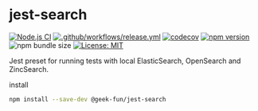 # jest-search
[![Node.js CI](https://github.com/geek-fun/jest-search/actions/workflows/node.yml/badge.svg)](https://github.com/geek-fun/jest-search/actions/workflows/node.yml)
[![.github/workflows/release.yml](https://github.com/geek-fun/jest-search/actions/workflows/release.yml/badge.svg)](https://github.com/geek-fun/jest-search/actions/workflows/release.yml)
[![codecov](https://codecov.io/gh/geek-fun/jest-search/branch/master/graph/badge.svg?token=KYTVHHKCI5)](https://codecov.io/gh/geek-fun/jest-search)
[![npm version](https://badge.fury.io/js/@geek-fun%2Fjest-search.svg)](https://badge.fury.io/js/@geek-fun%2Fjest-search)
![npm bundle size](https://img.shields.io/bundlephobia/min/bayesjs)
[![License: MIT](https://img.shields.io/badge/License-MIT-yellow.svg)](https://opensource.org/licenses/MIT)

Jest preset for running tests with local ElasticSearch, OpenSearch and ZincSearch.


install 
```bash
npm install --save-dev @geek-fun/jest-search
```
